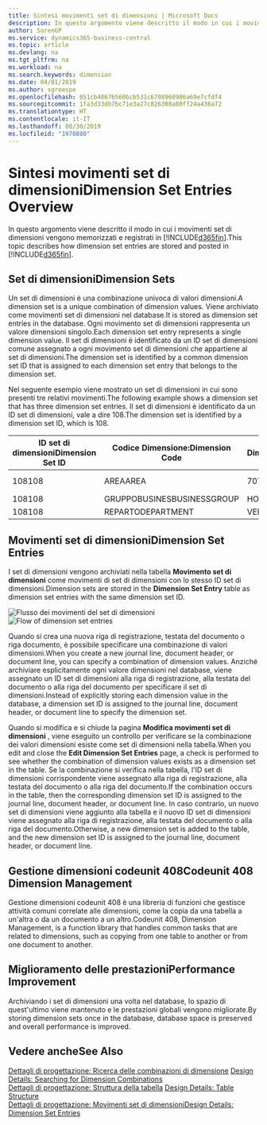 ```yaml
---
title: Sintesi movimenti set di dimensioni | Microsoft Docs
description: In questo argomento viene descritto il modo in cui i movimenti set di dimensioni vengono memorizzati e registrati in Dynamcis 365.
author: SorenGP
ms.service: dynamics365-business-central
ms.topic: article
ms.devlang: na
ms.tgt_pltfrm: na
ms.workload: na
ms.search.keywords: dimension
ms.date: 04/01/2019
ms.author: sgroespe
ms.openlocfilehash: 051cb40676560bcb531c6708960986a69e7cfdf4
ms.sourcegitcommit: 1fa3d33db7bc71e3a27c826308a80ff24a436a72
ms.translationtype: HT
ms.contentlocale: it-IT
ms.lasthandoff: 08/30/2019
ms.locfileid: "1970880"
---
```

# <a name="dimension-set-entries-overview"></a><span data-ttu-id="5528c-103">Sintesi movimenti set di dimensioni</span><span class="sxs-lookup"><span data-stu-id="5528c-103">Dimension Set Entries Overview</span></span>
<span data-ttu-id="5528c-104">In questo argomento viene descritto il modo in cui i movimenti set di dimensioni vengono memorizzati e registrati in [!INCLUDE[d365fin](includes/d365fin_md.md)].</span><span class="sxs-lookup"><span data-stu-id="5528c-104">This topic describes how dimension set entries are stored and posted in [!INCLUDE[d365fin](includes/d365fin_md.md)].</span></span>  

## <a name="dimension-sets"></a><span data-ttu-id="5528c-105">Set di dimensioni</span><span class="sxs-lookup"><span data-stu-id="5528c-105">Dimension Sets</span></span>  
<span data-ttu-id="5528c-106">Un set di dimensioni è una combinazione univoca di valori dimensioni.</span><span class="sxs-lookup"><span data-stu-id="5528c-106">A dimension set is a unique combination of dimension values.</span></span> <span data-ttu-id="5528c-107">Viene archiviato come movimenti set di dimensioni nel database.</span><span class="sxs-lookup"><span data-stu-id="5528c-107">It is stored as dimension set entries in the database.</span></span> <span data-ttu-id="5528c-108">Ogni movimento set di dimensioni rappresenta un valore dimensioni singolo.</span><span class="sxs-lookup"><span data-stu-id="5528c-108">Each dimension set entry represents a single dimension value.</span></span> <span data-ttu-id="5528c-109">Il set di dimensioni è identificato da un ID set di dimensioni comune assegnato a ogni movimento set di dimensioni che appartiene al set di dimensioni.</span><span class="sxs-lookup"><span data-stu-id="5528c-109">The dimension set is identified by a common dimension set ID that is assigned to each dimension set entry that belongs to the dimension set.</span></span>  

<span data-ttu-id="5528c-110">Nel seguente esempio viene mostrato un set di dimensioni in cui sono presenti tre relativi movimenti.</span><span class="sxs-lookup"><span data-stu-id="5528c-110">The following example shows a dimension set that has three dimension set entries.</span></span> <span data-ttu-id="5528c-111">Il set di dimensioni è identificato da un ID set di dimensioni, vale a dire 108.</span><span class="sxs-lookup"><span data-stu-id="5528c-111">The dimension set is identified by a dimension set ID, which is 108.</span></span>  

|<span data-ttu-id="5528c-112">ID set di dimensioni</span><span class="sxs-lookup"><span data-stu-id="5528c-112">Dimension Set ID</span></span>|<span data-ttu-id="5528c-113">Codice Dimensione:</span><span class="sxs-lookup"><span data-stu-id="5528c-113">Dimension Code</span></span>|<span data-ttu-id="5528c-114">Codice Valore Dimensioni:</span><span class="sxs-lookup"><span data-stu-id="5528c-114">Dimension Value Code</span></span>|<span data-ttu-id="5528c-115">Nome valore dimensioni</span><span class="sxs-lookup"><span data-stu-id="5528c-115">Dimension Value Name</span></span>|  
|----------------------|--------------------|--------------------------|--------------------------|  
|<span data-ttu-id="5528c-116">108</span><span class="sxs-lookup"><span data-stu-id="5528c-116">108</span></span>|<span data-ttu-id="5528c-117">AREA</span><span class="sxs-lookup"><span data-stu-id="5528c-117">AREA</span></span>|<span data-ttu-id="5528c-118">70</span><span class="sxs-lookup"><span data-stu-id="5528c-118">70</span></span>|<span data-ttu-id="5528c-119">Nord America</span><span class="sxs-lookup"><span data-stu-id="5528c-119">America North</span></span>|  
|<span data-ttu-id="5528c-120">108</span><span class="sxs-lookup"><span data-stu-id="5528c-120">108</span></span>|<span data-ttu-id="5528c-121">GRUPPOBUSINES</span><span class="sxs-lookup"><span data-stu-id="5528c-121">BUSINESSGROUP</span></span>|<span data-ttu-id="5528c-122">HOME</span><span class="sxs-lookup"><span data-stu-id="5528c-122">HOME</span></span>|<span data-ttu-id="5528c-123">Home</span><span class="sxs-lookup"><span data-stu-id="5528c-123">Home</span></span>|  
|<span data-ttu-id="5528c-124">108</span><span class="sxs-lookup"><span data-stu-id="5528c-124">108</span></span>|<span data-ttu-id="5528c-125">REPARTO</span><span class="sxs-lookup"><span data-stu-id="5528c-125">DEPARTMENT</span></span>|<span data-ttu-id="5528c-126">VENDITE</span><span class="sxs-lookup"><span data-stu-id="5528c-126">SALES</span></span>|<span data-ttu-id="5528c-127">Vendite</span><span class="sxs-lookup"><span data-stu-id="5528c-127">Sales</span></span>|  

## <a name="dimension-set-entries"></a><span data-ttu-id="5528c-128">Movimenti set di dimensioni</span><span class="sxs-lookup"><span data-stu-id="5528c-128">Dimension Set Entries</span></span>  
<span data-ttu-id="5528c-129">I set di dimensioni vengono archiviati nella tabella **Movimento set di dimensioni** come movimenti di set di dimensioni con lo stesso ID set di dimensioni.</span><span class="sxs-lookup"><span data-stu-id="5528c-129">Dimension sets are stored in the **Dimension Set Entry** table as dimension set entries with the same dimension set ID.</span></span>  

<span data-ttu-id="5528c-130">![Flusso dei movimenti del set di dimensioni](media/dimensionentrynav7.png "Flusso dei movimenti del set di dimensioni")</span><span class="sxs-lookup"><span data-stu-id="5528c-130">![Flow of dimension set entries](media/dimensionentrynav7.png "Flow of dimension set entries")</span></span>  

<span data-ttu-id="5528c-131">Quando si crea una nuova riga di registrazione, testata del documento o riga documento, è possibile specificare una combinazione di valori dimensioni.</span><span class="sxs-lookup"><span data-stu-id="5528c-131">When you create a new journal line, document header, or document line, you can specify a combination of dimension values.</span></span> <span data-ttu-id="5528c-132">Anziché archiviare esplicitamente ogni valore dimensioni nel database, viene assegnato un ID set di dimensioni alla riga di registrazione, alla testata del documento o alla riga del documento per specificare il set di dimensioni.</span><span class="sxs-lookup"><span data-stu-id="5528c-132">Instead of explicitly storing each dimension value in the database, a dimension set ID is assigned to the journal line, document header, or document line to specify the dimension set.</span></span>  

<span data-ttu-id="5528c-133">Quando si modifica e si chiude la pagina **Modifica movimenti set di dimensioni** , viene eseguito un controllo per verificare se la combinazione dei valori dimensioni esiste come set di dimensioni nella tabella.</span><span class="sxs-lookup"><span data-stu-id="5528c-133">When you edit and close the **Edit Dimension Set Entries** page, a check is performed to see whether the combination of dimension values exists as a dimension set in the table.</span></span> <span data-ttu-id="5528c-134">Se la combinazione si verifica nella tabella, l'ID set di dimensioni corrispondente viene assegnato alla riga di registrazione, alla testata del documento o alla riga del documento.</span><span class="sxs-lookup"><span data-stu-id="5528c-134">If the combination occurs in the table, then the corresponding dimension set ID is assigned to the journal line, document header, or document line.</span></span> <span data-ttu-id="5528c-135">In caso contrario, un nuovo set di dimensioni viene aggiunto alla tabella e il nuovo ID set di dimensioni viene assegnato alla riga di registrazione, alla testata del documento o alla riga del documento.</span><span class="sxs-lookup"><span data-stu-id="5528c-135">Otherwise, a new dimension set is added to the table, and the new dimension set ID is assigned to the journal line, document header, or document line.</span></span>

## <a name="codeunit-408-dimension-management"></a><span data-ttu-id="5528c-136">Gestione dimensioni codeunit 408</span><span class="sxs-lookup"><span data-stu-id="5528c-136">Codeunit 408 Dimension Management</span></span>
<span data-ttu-id="5528c-137">Gestione dimensioni codeunit 408 è una libreria di funzioni che gestisce attività comuni correlate alle dimensioni, come la copia da una tabella a un'altra o da un documento a un altro.</span><span class="sxs-lookup"><span data-stu-id="5528c-137">Codeunit 408, Dimension Management, is a function library that handles common tasks that are related to dimensions, such as copying from one table to another or from one document to another.</span></span>

## <a name="performance-improvement"></a><span data-ttu-id="5528c-138">Miglioramento delle prestazioni</span><span class="sxs-lookup"><span data-stu-id="5528c-138">Performance Improvement</span></span>  
<span data-ttu-id="5528c-139">Archiviando i set di dimensioni una volta nel database, lo spazio di quest'ultimo viene mantenuto e le prestazioni globali vengono migliorate.</span><span class="sxs-lookup"><span data-stu-id="5528c-139">By storing dimension sets once in the database, database space is preserved and overall performance is improved.</span></span>  

## <a name="see-also"></a><span data-ttu-id="5528c-140">Vedere anche</span><span class="sxs-lookup"><span data-stu-id="5528c-140">See Also</span></span>  
<span data-ttu-id="5528c-141">[Dettagli di progettazione: Ricerca delle combinazioni di dimensione](design-details-searching-for-dimension-combinations.md) </span><span class="sxs-lookup"><span data-stu-id="5528c-141">[Design Details: Searching for Dimension Combinations](design-details-searching-for-dimension-combinations.md) </span></span>  
<span data-ttu-id="5528c-142">[Dettagli di progettazione: Struttura della tabella](design-details-table-structure.md) </span><span class="sxs-lookup"><span data-stu-id="5528c-142">[Design Details: Table Structure](design-details-table-structure.md) </span></span>  
[<span data-ttu-id="5528c-143">Dettagli di progettazione: Movimenti set di dimensioni</span><span class="sxs-lookup"><span data-stu-id="5528c-143">Design Details: Dimension Set Entries</span></span>](design-details-dimension-set-entries.md)   
